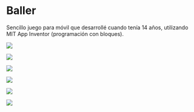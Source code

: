 # Baller

Sencillo juego para móvil que desarrollé cuando tenía 14 años, utilizando MIT App Inventor (programación con bloques).

![](https://github.com/alonsocanasrico/Baller/blob/main/Baller_Screenshot%20(4).jpeg)

![](https://github.com/alonsocanasrico/Baller/blob/main/Baller_Screenshot%20(3).jpeg)

![](https://github.com/alonsocanasrico/Baller/blob/main/Baller_Screenshot.jpeg)

![](https://github.com/alonsocanasrico/Baller/blob/main/Baller_Screenshot%20(5).jpeg)

![](https://github.com/alonsocanasrico/Baller/blob/main/Baller_Screenshot%20(2).jpeg)

![](https://github.com/alonsocanasrico/Baller/blob/main/Baller_Screenshot%20(1).jpeg)
